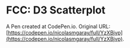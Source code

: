 # FCC: D3 Scatterplot
 
 A Pen created at CodePen.io. Original URL: [https://codepen.io/nicolasmgaray/full/YzXBjvp](https://codepen.io/nicolasmgaray/full/YzXBjvp).
 


 
